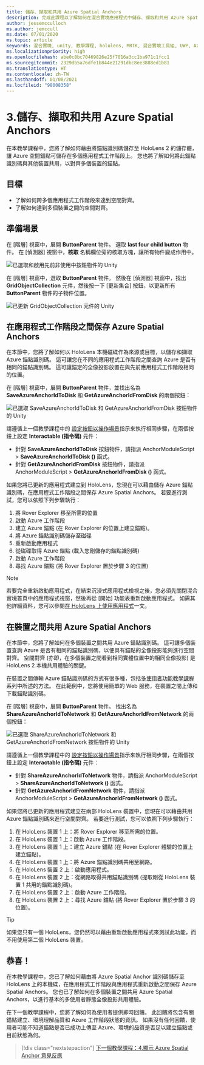 ```yaml
---
title: 儲存、擷取和共用 Azure Spatial Anchors
description: 完成此課程以了解如何在混合實境應用程式中儲存、擷取和共用 Azure Spatial Anchors。
author: jessemcculloch
ms.author: jemccull
ms.date: 07/01/2020
ms.topic: article
keywords: 混合實境, unity, 教學課程, hololens, MRTK, 混合實境工具組, UWP, Azure 空間錨點, 應用程式工作階段
ms.localizationpriority: high
ms.openlocfilehash: abe0c8bc70469826e25f7016a3cc1ba971c1fcc1
ms.sourcegitcommit: 2329db5a76dfe1b844e21291dbc8ee3888ed1b81
ms.translationtype: HT
ms.contentlocale: zh-TW
ms.lasthandoff: 01/08/2021
ms.locfileid: "98008358"
---
```

# <a name="3-saving-retrieving-and-sharing-azure-spatial-anchors"></a>3.儲存、擷取和共用 Azure Spatial Anchors

在本教學課程中，您將了解如何藉由將錨點識別碼儲存至 HoloLens 2 的儲存體，讓 Azure 空間錨點可儲存在多個應用程式工作階段上。 您也將了解如何將此錨點識別碼與其他裝置共用，以對齊多個裝置的錨點。

## <a name="objectives"></a>目標

* 了解如何跨多個應用程式工作階段來達到空間對齊。
* 了解如何達到多個裝置之間的空間對齊。

## <a name="preparing-the-scene"></a>準備場景

在 [階層] 視窗中，展開 **ButtonParent** 物件。 選取 **last four child button** 物件。 在 [偵測器] 視窗中，**核取** 名稱欄位旁的核取方塊，讓所有物件變成作用中。

![已選取和啟用先前非使用中按鈕物件的 Unity](images/mr-learning-asa/asa-03-section1-step1-1.png)

在 [階層] 視窗中，選取 **ButtonParent** 物件。 然後在 [偵測器] 視窗中，找出 **GridObjectCollection** 元件，然後按一下 [更新集合] 按鈕，以更新所有 **ButtonParent** 物件的子物件位置。

![已更新 GridObjectCollection 元件的 Unity](images/mr-learning-asa/asa-03-section1-step1-2.png)

## <a name="persisting-azure-spatial-anchors-between-app-sessions"></a>在應用程式工作階段之間保存 Azure Spatial Anchors

在本節中，您將了解如何以 HoloLens 本機磁碟作為來源或目標，以儲存和擷取 Azure 錨點識別碼。 這可讓您在不同的應用程式工作階段之間查詢 Azure 是否有相同的錨點識別碼。 這可讓錨定的全像投影放置在與先前應用程式工作階段相同的位置。

在 [階層] 視窗中，展開 **ButtonParent** 物件，並找出名為 **SaveAzureAnchorIdToDisk** 和 **GetAzureAnchorIdFromDisk** 的兩個按鈕：

![已選取 SaveAzureAnchorIdToDisk 和 GetAzureAnchorIdFromDisk 按鈕物件的 Unity](images/mr-learning-asa/asa-03-section2-step1-1.png)

請遵循上一個教學課程中的 [設定按鈕以操作場景](mr-learning-asa-02.md#configuring-the-buttons-to-operate-the-scene)指示來執行相同步驟，在兩個按鈕上設定 **Interactable (指令碼)** 元件：

* 針對 **SaveAzureAnchorIdToDisk** 按鈕物件，請指派 AnchorModuleScript > **SaveAzureAnchorIdToDisk ()** 函式。
* 針對 **GetAzureAnchorIdFromDisk** 按鈕物件，請指派 AnchorModuleScript > **GetAzureAnchorIdFromDisk ()** 函式。

如果您將已更新的應用程式建立到 HoloLens，您現在可以藉由儲存 Azure 錨點識別碼，在應用程式工作階段之間保存 Azure Spatial Anchors。 若要進行測試，您可以依照下列步驟執行：

1. 將 Rover Explorer 移至所需的位置
2. 啟動 Azure 工作階段
3. 建立 Azure 錨點 (在 Rover Explorer 的位置上建立錨點)。
4. 將 Azure 錨點識別碼儲存至磁碟
5. 重新啟動應用程式
6. 從磁碟取得 Azure 錨點 (載入您剛儲存的錨點識別碼)
7. 啟動 Azure 工作階段
8. 尋找 Azure 錨點 (將 Rover Explorer 置於步驟 3 的位置)

> [!NOTE]
> 若要完全重新啟動應用程式，在結束沉浸式應用程式檢視之後，您必須先關閉混合實境首頁中的應用程式視窗，然後再從 [開始] 功能表重新啟動應用程式。 如需其他詳細資料，您可以參閱[在 HoloLens 上使用應用程式](https://docs.microsoft.com/hololens/holographic-home#using-apps-on-hololens)一文。

## <a name="sharing-azure-spatial-anchors-between-devices"></a>在裝置之間共用 Azure Spatial Anchors

在本節中，您將了解如何在多個裝置之間共用 Azure 錨點識別碼。 這可讓多個裝置查詢 Azure 是否有相同的錨點識別碼，以便具有錨點的全像投影能夠進行空間對齊。 空間對齊 (亦即，在多個裝置之間看到相同實體位置中的相同全像投影) 是 HoloLens 2 本機共用體驗的關鍵。

在裝置之間傳輸 Azure 錨點識別碼的方式有很多種，包括[多使用者功能教學課程](mr-learning-sharing-02.md)系列中所述的方法。 在此範例中，您將使用簡單的 Web 服務，在裝置之間上傳和下載錨點識別碼。

在 [階層] 視窗中，展開 **ButtonParent** 物件。   找出名為 **ShareAzureAnchorIdToNetwork** 和 **GetAzureAnchorIdFromNetwork** 的兩個按鈕：

![已選取 ShareAzureAnchorIdToNetwork 和 GetAzureAnchorIdFromNetwork 按鈕物件的 Unity](images/mr-learning-asa/asa-03-section3-step1-1.png)

請遵循上一個教學課程中的 [設定按鈕以操作場景](mr-learning-asa-02.md#configuring-the-buttons-to-operate-the-scene)指示來執行相同步驟，在兩個按鈕上設定 **Interactable (指令碼)** 元件：

* 針對 **ShareAzureAnchorIdToNetwork** 物件，請指派 AnchorModuleScript > **ShareAzureAnchorIdToNetwork ()** 函式。
* 針對 **GetAzureAnchorIdFromNetwork** 物件，請指派 AnchorModuleScript > **GetAzureAnchorIdFromNetwork ()** 函式。

如果您將已更新的應用程式建立在兩部 HoloLens 裝置中，您現在可以藉由共用 Azure 錨點識別碼來進行空間對齊。 若要進行測試，您可以依照下列步驟執行：

1. 在 HoloLens 裝置 1 上：將 Rover Explorer 移至所需的位置。
2. 在 HoloLens 裝置 1 上：啟動 Azure 工作階段。
3. 在 HoloLens 裝置 1 上：建立 Azure 錨點 (在 Rover Explorer 體驗的位置上建立錨點)。
4. 在 HoloLens 裝置 1 上：將 Azure 錨點識別碼共用至網路。
5. 在 HoloLens 裝置 2 上：啟動應用程式。
6. 在 HoloLens 裝置 2 上：從網路取得共用錨點識別碼 (提取剛從 HoloLens 裝置 1 共用的錨點識別碼)。
7. 在 HoloLens 裝置 2 上：啟動 Azure 工作階段。
8. 在 HoloLens 裝置 2 上：尋找 Azure 錨點 (將 Rover Explorer 置於步驟 3 的位置)。

> [!TIP]
> 如果您只有一個 HoloLens，您仍然可以藉由重新啟動應用程式來測試此功能，而不用使用第二個 HoloLens 裝置。

## <a name="congratulations"></a>恭喜！

在本教學課程中，您已了解如何藉由將 Azure Spatial Anchor 識別碼儲存至 HoloLens 上的本機碟，在應用程式工作階段與應用程式重新啟動之間保存 Azure Spatial Anchors。 您也已了解如何在多個裝置之間共用 Azure Spatial Anchors，以進行基本的多使用者靜態全像投影共用體驗。

在下一個教學課程中，您將了解如何為使用者提供即時回饋。 此回饋將包含有關錨點建立、環境理解品質和 Azure 工作階段狀態的資訊。 如果沒有任何回饋，使用者可能不知道錨點是否已成功上傳至 Azure、環境的品質是否足以建立錨點或目前狀態為何。

> [!div class="nextstepaction"]
> [下一個教學課程：4.顯示 Azure Spatial Anchor 意見反應](mr-learning-asa-04.md)
